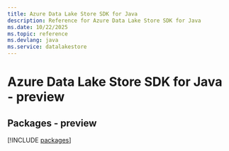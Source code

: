 ```yaml
---
title: Azure Data Lake Store SDK for Java
description: Reference for Azure Data Lake Store SDK for Java
ms.date: 10/22/2025
ms.topic: reference
ms.devlang: java
ms.service: datalakestore
---
```

# Azure Data Lake Store SDK for Java - preview
## Packages - preview
[!INCLUDE [packages](data-lake-store-index.md)]